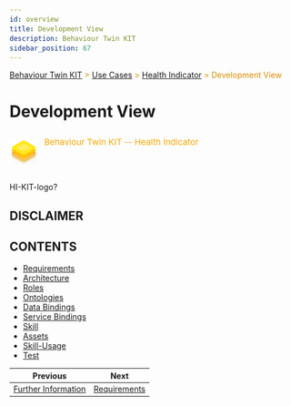 ```yaml
---
id: overview
title: Development View
description: Behaviour Twin KIT
sidebar_position: 67
---
```


<!-- DEACTIVATED FOR DOCUSAURUS FROM HERE -->

<span style="font-size:14px;color:rgb(222,140,0);">[Behaviour Twin KIT](../../../overview.md) > [Use Cases](../../overview.md) > [Health Indicator](../overview.md) > Development View</span>

# Development View

<!-- DEACTIVATED FOR DOCUSAURUS TO HERE -->

<!-- VARIANT FOR DOCUSAURUS FROM HERE

<div style={{display:'block'}}>
  <div style={{display:'inline-block', verticalAlign:'top'}}>

![Behaviour Twin KIT -- Health Indicator banner](../../../../../../static/img/kit-icons/behaviour-twin-hi-kit-icon-mini.png)

  </div>
  <div style={{display:'inline-block', fontSize:17, color:'rgb(255,166,1)', marginLeft:7, verticalAlign:'top', paddingTop:6}}>
Behaviour Twin KIT -- Health Indicator
  </div>
</div>

VARIANT FOR DOCUSAURUS TO HERE -->

<!-- DEACTIVATED FOR DOCUSAURUS FROM HERE -->

<div style="display:block;">
  <div style="display:inline-block;vertical-align:top;">

![Behaviour Twin KIT -- Health Indicator banner](../../../../../../static/img/kit-icons/behaviour-twin-hi-kit-icon-mini.png)

  </div>
  <div style="display:inline-block;font-size:15px;color:rgb(255,166,1);margin-left:7px;vertical-align:top;padding-top:8px;">
Behaviour Twin KIT -- Health Indicator
  </div>
</div>

<!-- DEACTIVATED FOR DOCUSAURUS TO HERE -->

<!-- END OF HEADER -->

HI-KIT-logo?

## DISCLAIMER

## CONTENTS

- [Requirements](requirements.md)
- [Architecture](architecture.md)
- [Roles](roles.md)
- [Ontologies](ontology.md)
- [Data Bindings](data-bindings.md)
- [Service Bindings](service-bindings.md)
- [Skill](skill.md)
- [Assets](assets.md)
- [Skill-Usage](skill-usage.md)
- [Test](test.md)

<!-- START OF FOOTER -->

<!-- DEACTIVATED FOR DOCUSAURUS FROM HERE -->

| Previous | Next |
| -------- | ---- |
| [Further Information](../adoption-view/further-information.md) | [Requirements](requirements.md) |

<!-- DEACTIVATED FOR DOCUSAURUS TO HERE -->
